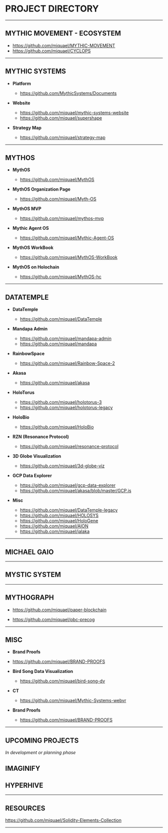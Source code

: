 # PROJECT DIRECTORY

---

## MYTHIC MOVEMENT - ECOSYSTEM

 - https://github.com/miquael/MYTHIC-MOVEMENT
 - https://github.com/miquael/CYCLOPS

---

## MYTHIC SYSTEMS

- **Platform**

  - https://github.com/MythicSystems/Documents

- **Website**

  - https://github.com/miquael/mythic-systems-website
  - https://github.com/miquael/supershape

- **Strategy Map**

  - https://github.com/miquael/strategy-map

---

## MYTHOS

- **MythOS**

  - https://github.com/miquael/MythOS

- **MythOS Organization Page**

  - https://github.com/miquael/Myth-OS

- **MythOS MVP**

  - https://github.com/miquael/mythos-mvp

- **Mythic Agent OS**

  - https://github.com/miquael/Mythic-Agent-OS

- **MythOS WorkBook**

  - https://github.com/miquael/MythOS-WorkBook

- **MythOS on Holochain**

  - https://github.com/miquael/MythOS-hc

---

## DATATEMPLE

- **DataTemple**

  - https://github.com/miquael/DataTemple

- **Mandapa Admin**

  - https://github.com/miquael/mandapa-admin
  - https://github.com/miquael/mandapa

- **RainbowSpace**

  - https://github.com/miquael/Rainbow-Space-2

- **Akasa**

  - https://github.com/miquael/akasa

- **HoloTorus**

  - https://github.com/miquael/holotorus-3
  - https://github.com/miquael/holotorus-legacy

- **HoloBio**

  - https://github.com/miquael/HoloBio

- **RZN (Resonance Protocol)**

  - https://github.com/miquael/resonance-protocol

- **3D Globe Visualization**

  - https://github.com/miquael/3d-globe-viz

- **GCP Data Explorer**

  - https://github.com/miquael/gcp-data-explorer
  - https://github.com/miquael/akasa/blob/master/GCP.js

- **Misc**

  - https://github.com/miquael/DataTemple-legacy
  - https://github.com/miquael/HOLOSYS
  - https://github.com/miquael/HoloGene
  - https://github.com/miquael/AION
  - https://github.com/miquael/jalaka

---

## MICHAEL GAIO

---

## MYSTIC SYSTEM

---

## MYTHOGRAPH

  - https://github.com/miquael/paper-blockchain

  - https://github.com/miquael/pbc-precog

---

## MISC

- **Brand Proofs**

- https://github.com/miquael/BRAND-PROOFS

- **Bird Song Data Visualization**

  - https://github.com/miquael/bird-song-dv

- **CT**

  - https://github.com/miquael/Mythic-Systems-webvr

- **Brand Proofs**

  - https://github.com/miquael/BRAND-PROOFS

---

## UPCOMING PROJECTS

_In development or planning phase_

## IMAGINIFY

## HYPERHIVE

---

## RESOURCES

https://github.com/miquael/Solidity-Elements-Collection

---